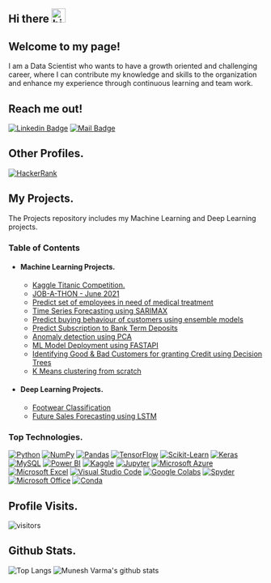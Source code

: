 ## Hi there <img src="https://user-images.githubusercontent.com/1303154/88677602-1635ba80-d120-11ea-84d8-d263ba5fc3c0.gif" width="28px" alt="hi">
## Welcome to my page!

I am a Data Scientist who wants to have a growth oriented and challenging career,
where I can contribute my knowledge and skills to the organization and enhance my experience
through continuous learning and team work.

## Reach me out!

[![Linkedin Badge](https://img.shields.io/badge/-Munesh_Varma-0e76a8?style=flat&labelColor=0e76a8&logo=linkedin&logoColor=white)](https://www.linkedin.com/in/munesh-varma/)
[![Mail Badge](https://img.shields.io/badge/-Email-c0392b?style=flat&labelColor=c0392b&logo=gmail&logoColor=white)](mailto:varmamunesh420@gmail.com)

## Other Profiles.
[![HackerRank](https://img.shields.io/badge/-Hackerrank-2EC866?style=for-the-badge&logo=HackerRank&logoColor=white)](https://www.hackerrank.com/muneshvarma)

## My Projects.
The Projects repository includes my Machine Learning and Deep Learning projects.

### Table of Contents
* #### Machine Learning Projects.
  * [Kaggle Titanic Competition.](https://github.com/MuneshVarma/Projects/tree/master/Titanic)
  * [JOB-A-THON - June 2021](https://github.com/MuneshVarma/Projects/tree/master/JOB-A_THON%20June%202021)
  * [Predict set of employees in need of medical treatment](https://github.com/MuneshVarma/Projects/tree/master/Employee%20treatment%20prediction)
  * [Time Series Forecasting using SARIMAX](https://github.com/MuneshVarma/Projects/tree/master/Time%20Series%20Forecasting%20using%20SARIMAX)
  * [Predict buying behaviour of customers using ensemble models](https://github.com/MuneshVarma/Projects/tree/master/Predict%20buying%20behaviour%20using%20ensemble%20models)
  * [Predict Subscription to Bank Term Deposits](https://github.com/MuneshVarma/Projects/tree/master/Predict%20Subscription%20to%20Bank%20Term%20Deposits)
  * [Anomaly detection using PCA](https://github.com/MuneshVarma/Projects/tree/master/Anomaly%20detection%20using%20PCA)
  * [ML Model Deployment using FASTAPI](https://github.com/MuneshVarma/Projects/tree/master/ML%20Model%20Deployment%20using%20FastAPI)
  * [Identifying Good & Bad Customers for granting Credit using Decision Trees](https://github.com/MuneshVarma/Projects/tree/master/Identifying%20Good%20%26%20Bad%20Customers%20using%20Decision%20Trees)
  * [K Means clustering from scratch](https://github.com/MuneshVarma/Projects/tree/master/K%20Means%20clustering%20from%20scratch)

* #### Deep Learning Projects.
  * [Footwear Classification](https://github.com/MuneshVarma/Projects/tree/master/Footwear%20classification)
  * [Future Sales Forecasting using LSTM](https://github.com/MuneshVarma/Projects/tree/master/Sales%20Forecasting)

### Top Technologies.
[![Python](https://img.shields.io/badge/python-%2314354C.svg?style=for-the-badge&logo=python&logoColor=white)](#)
[![NumPy](https://img.shields.io/badge/numpy-%23013243.svg?style=for-the-badge&logo=numpy&logoColor=white)](#)
[![Pandas](https://img.shields.io/badge/pandas-%23150458.svg?style=for-the-badge&logo=pandas&logoColor=white)](#)
[![TensorFlow](https://img.shields.io/badge/TensorFlow-%23FF6F00.svg?style=for-the-badge&logo=TensorFlow&logoColor=white)](#)
[![Scikit-Learn](https://img.shields.io/badge/scikit_learn-F7931E?style=for-the-badge&logo=scikit-learn&logoColor=white)](#)
[![Keras](https://img.shields.io/badge/Keras-%23D00000.svg?style=for-the-badge&logo=Keras&logoColor=white)](#)
[![MySQL](https://img.shields.io/badge/mysql-%2300f.svg?style=for-the-badge&logo=mysql&logoColor=white)](#)
[![Power BI](https://img.shields.io/badge/PowerBI-F2C811?style=for-the-badge&logo=Power%20BI&logoColor=white)](#)
[![Kaggle](https://img.shields.io/badge/Kaggle-20BEFF?style=for-the-badge&logo=Kaggle&logoColor=white)](#)
[![Jupyter](https://img.shields.io/badge/Jupyter-%23F37626.svg?style=for-the-badge&logo=Jupyter&logoColor=white)](#)
[![Microsoft Azure](https://img.shields.io/badge/microsoft%20azure-0089D6?style=for-the-badge&logo=microsoft-azure&logoColor=white)](#)
[![Microsoft Excel](https://img.shields.io/badge/Microsoft_Excel-217346?style=for-the-badge&logo=microsoft-excel&logoColor=white)](#)
[![Visual Studio Code](https://img.shields.io/badge/VisualStudioCode-0078d7.svg?style=for-the-badge&logo=visual-studio-code&logoColor=white)](#)
[![Google Colabs](https://img.shields.io/badge/Google_Colabs-F9AB00?style=for-the-badge&logo=googlecolab&color=525252)](#)
[![Spyder](https://img.shields.io/badge/Spyder-838485?style=for-the-badge&logo=spyder%20ide&logoColor=maroon)](#)
[![Microsoft Office](https://img.shields.io/badge/Microsoft_Office-D83B01?style=for-the-badge&logo=microsoft-office&logoColor=white)](#)
[![Conda](https://img.shields.io/badge/conda-342B029.svg?&style=for-the-badge&logo=anaconda&logoColor=white)](#)


## Profile Visits.
![visitors](https://visitor-badge.glitch.me/badge?page_id=MuneshVarma.MuneshVarma)

## Github Stats.
![Top Langs](https://github-readme-stats.vercel.app/api/top-langs/?username=MuneshVarma&theme=radical)
![Munesh Varma's github stats](https://github-readme-stats.vercel.app/api?username=MuneshVarma&show_icons=true&theme=radical)

